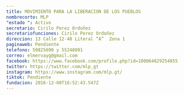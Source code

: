 ```yaml
---
title: MOVIMIENTO PARA LA LIBERACION DE LOS PUEBLOS
nombrecorto: MLP
"estado ": Activo
secretario: Cirilo Perez Ordoñez
secretariofunciones: Cirilo Perez Ordoñez
direccion: 13 Calle 12-48 Literal “A”  Zona 1
paginaweb: Pendiente
telefono: 50825690 y 55248891
correo: elmervayg@gmail.com
facebook: https://www.facebook.com/profile.php?id=100064829254855
twitter: https://twitter.com/mlp_gt
instagram: https://www.instagram.com/mlp.gt/
tiktok: Pendiente
fundacion: 2016-12-08T16:52:43.547Z
---
```

